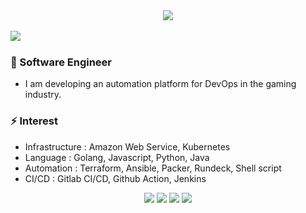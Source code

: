 <div align=center>
  <a href="https://hits.seeyoufarm.com"/><img src="https://hits.seeyoufarm.com/api/count/incr/badge.svg?url=https%3A%2F%2Fgithub.com%2FYonghoChoi"/></a>
</div>
<br>
<div align=center>
  <img align="left" src="https://github-readme-stats-amber-mu.vercel.app/api?username=YonghoChoi&count_private=true&show_icons=false&bg_color=30,e96443,904e95&title_color=fff&text_color=fff" />
</div>
<br>


### 🌱 Software Engineer
- I am developing an automation platform for DevOps in the gaming industry.


### ⚡ Interest
- Infrastructure : Amazon Web Service, Kubernetes
- Language : Golang, Javascript, Python, Java
- Automation : Terraform, Ansible, Packer, Rundeck, Shell script
- CI/CD : Gitlab CI/CD, Github Action, Jenkins


<div align=center>
<a href="https://yongho1037.tistory.com/"/><img src="http://img.shields.io/badge/-Tech%20blog-black?style=flat-square&logo=github&link=https://yongho1037.tistory.com/"/></a>
<a href="https://www.linkedin.com/in/yongho1037/"/><img src="https://img.shields.io/badge/-LinkedIn-blue?style=flat-square&logo=Linkedin&logoColor=white&link=https://www.linkedin.com/in/yongho1037/"/></a>
<a href="https://www.facebook.com/yongho1037/"/><img src="https://img.shields.io/badge/facebook-1877f2?style=flat-square&logo=facebook&logoColor=white&link=https://www.facebook.com/yongho42"/></a>
<a href="mailto:yongho1037@gmail.com"/><img src="https://img.shields.io/badge/Gmail-d14836?style=flat-square&logo=Gmail&logoColor=white&link=mailto:yongho1037@gmail.com"/></a>
</div>
